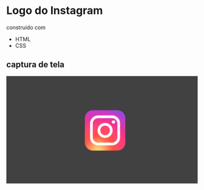 #  Logo do Instagram

construido com

- HTML
- CSS

## captura de tela

![logo](https://github.com/Jefersoncf/logoInstagram/blob/main/Captura%20de%20tela%20de%202021-09-19%2019-37-49.png)
